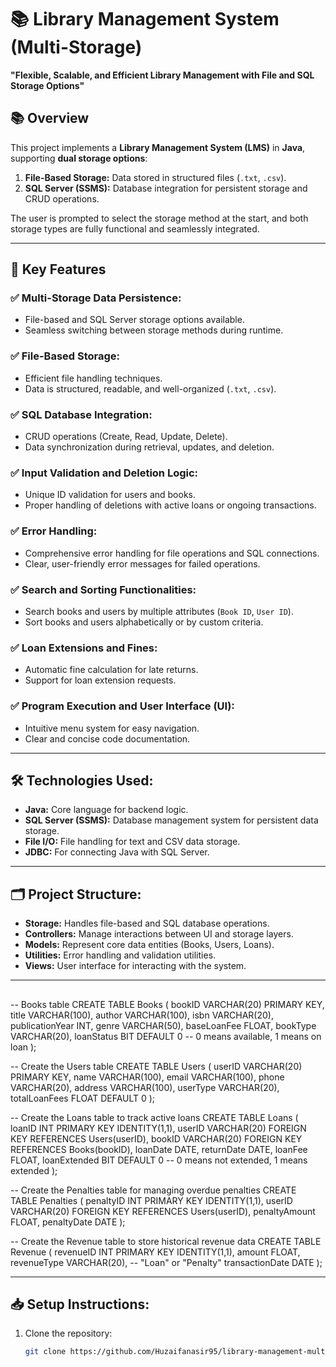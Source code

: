 # 📚 Library Management System (Multi-Storage)

**"Flexible, Scalable, and Efficient Library Management with File and SQL Storage Options"**

## 📚 Overview  
This project implements a **Library Management System (LMS)** in **Java**, supporting **dual storage options**:  
1. **File-Based Storage:** Data stored in structured files (`.txt`, `.csv`).  
2. **SQL Server (SSMS):** Database integration for persistent storage and CRUD operations.  

The user is prompted to select the storage method at the start, and both storage types are fully functional and seamlessly integrated.

---

## 🚀 **Key Features**

### ✅ **Multi-Storage Data Persistence:**  
- File-based and SQL Server storage options available.  
- Seamless switching between storage methods during runtime.  

### ✅ **File-Based Storage:**  
- Efficient file handling techniques.  
- Data is structured, readable, and well-organized (`.txt`, `.csv`).  

### ✅ **SQL Database Integration:**  
- CRUD operations (Create, Read, Update, Delete).  
- Data synchronization during retrieval, updates, and deletion.  

### ✅ **Input Validation and Deletion Logic:**  
- Unique ID validation for users and books.  
- Proper handling of deletions with active loans or ongoing transactions.  

### ✅ **Error Handling:**  
- Comprehensive error handling for file operations and SQL connections.  
- Clear, user-friendly error messages for failed operations.  

### ✅ **Search and Sorting Functionalities:**  
- Search books and users by multiple attributes (`Book ID`, `User ID`).  
- Sort books and users alphabetically or by custom criteria.  

### ✅ **Loan Extensions and Fines:**  
- Automatic fine calculation for late returns.  
- Support for loan extension requests.  

### ✅ **Program Execution and User Interface (UI):**  
- Intuitive menu system for easy navigation.  
- Clear and concise code documentation.  

---

## 🛠️ **Technologies Used:**  
- **Java:** Core language for backend logic.  
- **SQL Server (SSMS):** Database management system for persistent data storage.  
- **File I/O:** File handling for text and CSV data storage.  
- **JDBC:** For connecting Java with SQL Server.  

---

## 🗂️ **Project Structure:**  
- **Storage:** Handles file-based and SQL database operations.  
- **Controllers:** Manage interactions between UI and storage layers.  
- **Models:** Represent core data entities (Books, Users, Loans).  
- **Utilities:** Error handling and validation utilities.  
- **Views:** User interface for interacting with the system.  

---
##
-- Books table
CREATE TABLE Books (
    bookID VARCHAR(20) PRIMARY KEY,
    title VARCHAR(100),
    author VARCHAR(100),
    isbn VARCHAR(20),
    publicationYear INT,
    genre VARCHAR(50),
    baseLoanFee FLOAT,
    bookType VARCHAR(20),
    loanStatus BIT DEFAULT 0  -- 0 means available, 1 means on loan
);

-- Create the Users table
CREATE TABLE Users (
    userID VARCHAR(20) PRIMARY KEY,
    name VARCHAR(100),
    email VARCHAR(100),
    phone VARCHAR(20),
    address VARCHAR(100),
    userType VARCHAR(20),
    totalLoanFees FLOAT DEFAULT 0
);

-- Create the Loans table to track active loans
CREATE TABLE Loans (
    loanID INT PRIMARY KEY IDENTITY(1,1),
    userID VARCHAR(20) FOREIGN KEY REFERENCES Users(userID),
    bookID VARCHAR(20) FOREIGN KEY REFERENCES Books(bookID),
    loanDate DATE,
    returnDate DATE,
    loanFee FLOAT,
    loanExtended BIT DEFAULT 0  -- 0 means not extended, 1 means extended
);

-- Create the Penalties table for managing overdue penalties
CREATE TABLE Penalties (
    penaltyID INT PRIMARY KEY IDENTITY(1,1),
    userID VARCHAR(20) FOREIGN KEY REFERENCES Users(userID),
    penaltyAmount FLOAT,
    penaltyDate DATE
);

-- Create the Revenue table to store historical revenue data
CREATE TABLE Revenue (
    revenueID INT PRIMARY KEY IDENTITY(1,1),
    amount FLOAT,
    revenueType VARCHAR(20),  -- "Loan" or "Penalty"
    transactionDate DATE
);

---
## 📥 **Setup Instructions:**  
1. Clone the repository:  
   ```bash
   git clone https://github.com/Huzaifanasir95/library-management-multi-storage.git
